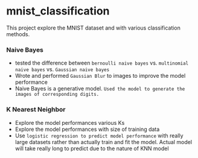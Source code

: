 # mnist_classification

This project explore the MNIST dataset and with various classification methods.

### Naive Bayes
* tested the difference between `bernoulli naive bayes` vs. `multinomial naive bayes` vs. `Gaussian naive bayes`
* Wrote and performed `Gaussian Blur` to images to improve the model performance
* Naive Bayes is a generative model. `Used the model to generate the images of corresponding digits.` 


### K Nearest Neighbor
* Explore the model performances various Ks
* Explore the model performances with size of training data
* Use `logistic regression to predict model performance` with really large datasets rather than actually train and fit the model. Actual model will take really long to predict due to the nature of KNN model
